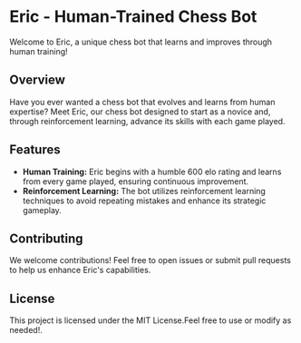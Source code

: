 # Eric - Human-Trained Chess Bot

Welcome to Eric, a unique chess bot that learns and improves through human training!

## Overview

Have you ever wanted a chess bot that evolves and learns from human expertise? Meet Eric, our chess bot designed to start as a novice and, through reinforcement learning, advance its skills with each game played.

## Features

- **Human Training:** Eric begins with a humble 600 elo rating and learns from every game played, ensuring continuous improvement.
- **Reinforcement Learning:** The bot utilizes reinforcement learning techniques to avoid repeating mistakes and enhance its strategic gameplay.

## Contributing

We welcome contributions! Feel free to open issues or submit pull requests to help us enhance Eric's capabilities.

## License

This project is licensed under the MIT License.Feel free to use or modify as needed!.
